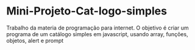 # Mini-Projeto-Cat-logo-simples
Trabalho da materia de programação para internet. O objetivo é criar um programa de um catálogo simples em javascript, usando array, funções, objetos, alert e prompt
